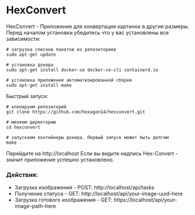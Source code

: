 # HexConvert
HexConvert - Приложение для конвертации картинок в другие размеры.
Перед началом установки убедитесь что у вас установлены все зависимости:
```
# загрузка списков пакетов из репозиториев
sudo apt-get update

# установка докера
sudo apt-get install docker-ce docker-ce-cli containerd.io

# установка приложения автоматизированной сборки
sudo apt-get install make
```
Быстрый запуск:
```
# клонируем репозиторий
git clone https://github.com/hexagon14/hexconvert.git

# меняем директорию
cd hexconvert

# запускаем контейнеры докера. Первый запуск может быть долгим
make
```
Перейдите на http://localhost
Если вы видите надпись Hex-Convert - значит приложение успешно установлено.
### Действия:
* Загрузка изображения - POST: http://localhost/api/tasks
* Получение статуса - GET: http://localhost/api/your-image-uuid-here
* Загрузка готового изображения - GET: https://localhost/api/your-image-path-here
